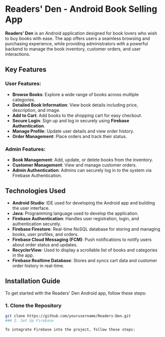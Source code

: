 # Readers' Den - Android Book Selling App

**Readers' Den** is an Android application designed for book lovers who wish to buy books with ease. The app offers users a seamless browsing and purchasing experience, while providing administrators with a powerful backend to manage the book inventory, customer orders, and user interactions.

## Key Features

### User Features:
- **Browse Books**: Explore a wide range of books across multiple categories.
- **Detailed Book Information**: View book details including price, description, and image.
- **Add to Cart**: Add books to the shopping cart for easy checkout.
- **Secure Login**: Sign up and log in securely using **Firebase Authentication**.
- **Manage Profile**: Update user details and view order history.
- **Order Management**: Place orders and track their status.

### Admin Features:
- **Book Management**: Add, update, or delete books from the inventory.
- **Customer Management**: View and manage customer orders.
- **Admin Authentication**: Admins can securely log in to the system via Firebase Authentication.

## Technologies Used

- **Android Studio**: IDE used for developing the Android app and building the user interface.
- **Java**: Programming language used to develop the application.
- **Firebase Authentication**: Handles user registration, login, and authentication securely.
- **Firebase Firestore**: Real-time NoSQL database for storing and managing books, user profiles, and orders.
- **Firebase Cloud Messaging (FCM)**: Push notifications to notify users about order status and updates.
- **RecyclerView**: Used to display a scrollable list of books and categories in the app.
- **Firebase Realtime Database**: Stores and syncs cart data and customer order history in real-time.

## Installation Guide

To get started with the Readers' Den Android app, follow these steps:

### 1. Clone the Repository
```bash
git clone https://github.com/yourusername/Readers-Den.git
### 2. Set Up Firebase

To integrate Firebase into the project, follow these steps:

